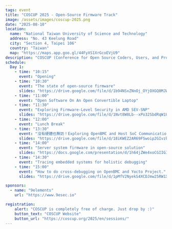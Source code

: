 ```yaml
---
tags: event
title: "COSCUP 2025 - Open-Source Firmware Track"
image: /assets/images/coscup-2025.png
date: "2025-08-10"
location:
  name: "National Taiwan University of Science and Technology"
  address: "No. 43 Keelung Road"
  city: "Section 4, Taipei 106"
  country: "Taiwan"
  map: "https://maps.app.goo.gl/44FyXS1XrGcoEVjU9"
description: "COSCUP (Conference for Open Source Coders, Users, and Promoters) is an annual conference in Taiwan, jointly organized by open-source communities. The OSFF and 9elements organized the open-source firmware track at COSCUP 2025, for the third time. Join us on an open-source firmware day!"
schedule:
  Day 1:
    - time: "10:15"
      event: "Opening"
    - time: "10:30"
      event: "The state of open-source firmware"
      slides: "https://drive.google.com/file/d/1b94NSxZNnOj_OYjOXGQ0MJWuVelaywUP/view?usp=drive_link"
    - time: "11:00"
      event: "Open Software On An Open Convertible Laptop"
    - time: "11:30"
      event: "Exploring Firmware-Level Security in AMD SEV-SNP"
      slides: "https://drive.google.com/file/d/1Nvt8W8Lb--xPo32SbdRqW1UcoH4Dhl01/view?usp=drive_link"
    - time: "12:00"
      event: "Lunch Break"
    - time: "13:30"
      event: "沒有硬體也無妨！Exploring OpenBMC and Host SoC Communication on Arm FVP"
      slides: "https://drive.google.com/file/d/18iKWEZ2AR69FSwoip2GIvzkwL6lk5uRY/view?usp=drive_link"
    - time: "14:00"
      event: "Server system firmware in open-source solution"
      slides: "https://docs.google.com/presentation/d/1h64jZWe4xoCGIIGITQuX2KRCF3yGqWs1/edit?usp=drive_link&ouid=107885478394155527399&rtpof=true&sd=true"
    - time: "14:30"
      event: "Tracing embedded systems for holistic debugging"
    - time: "15:00"
      event: "How to do cross-debugging on OpenBMC and Yocto Project."
      slides: "https://drive.google.com/file/d/1pMfV2NyekS4XCDJmw25RW1Xv8QDR-zWG/view?usp=drive_link"

sponsors:
  - name: "9elements"
    url: "https://www.9esec.io"

registration:
    alert: "COSCUP is completely free of charge. Just drop by :)"
    button_text: "COSCUP Website"
    button_url: "https://coscup.org/2025/en/sessions/"
---
```

